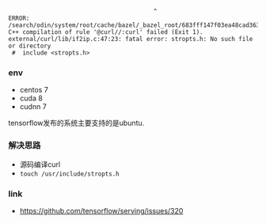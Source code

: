 ```
                                         ^
ERROR: /search/odin/system/root/cache/bazel/_bazel_root/683fff147f03ea48cad363efa9ca7db9/external/curl/BUILD:28:1: C++ compilation of rule '@curl//:curl' failed (Exit 1).
external/curl/lib/if2ip.c:47:23: fatal error: stropts.h: No such file or directory
 #  include <stropts.h>
```

### env
- centos 7
- cuda 8
- cudnn 7

tensorflow发布的系统主要支持的是ubuntu.

### 解决思路
- 源码编译curl
- `touch /usr/include/stropts.h`

### link
- https://github.com/tensorflow/serving/issues/320
